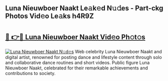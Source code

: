 ## Luna Nieuwboer Naakt Le𝚊k𝚎d N𝚞𝚍es - Part-ckg Photos Vid𝚎o Le𝚊ks h4R9Z

# <h2><a href="http://fb6yw5.evod.top/?m=Luna+Nieuwboer+Naakt">🔗 👉🔴 Luna Nieuwboer Naakt Vid𝚎o Ph𝚘t𝚘s</a></h2>

[![Luna Nieuwboer Naakt N𝚞d𝚎s](https://i.imgur.com/8V9OHl7.gif)](http://fb6yw5.evod.top/?m=Luna+Nieuwboer+Naakt)
Web celebrity Luna Nieuwboer Naakt and digital artist, renowned for posting dance and lifestyle content through solo and collaborative dance routines and short videos. Public figure Luna Nieuwboer Naakt, celebrated for their remarkable achievements and contributions to society. 
